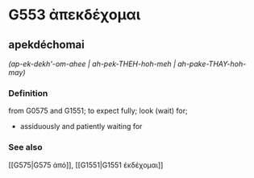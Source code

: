 # G553 ἀπεκδέχομαι

## apekdéchomai

_(ap-ek-dekh'-om-ahee | ah-pek-THEH-hoh-meh | ah-pake-THAY-hoh-may)_

### Definition

from G0575 and G1551; to expect fully; look (wait) for; 

- assiduously and patiently waiting for

### See also

[[G575|G575 ἀπό]], [[G1551|G1551 ἐκδέχομαι]]
